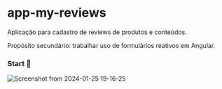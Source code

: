 # app-my-reviews

Aplicação para cadastro de reviews de produtos e conteúdos.

Propósito secundário: trabalhar uso de formulários reativos em Angular.

### Start 🚀


![Screenshot from 2024-01-25 19-16-25](https://github.com/dtayna/app-my-reviews/assets/51178605/9d5f9221-399f-4da4-9d33-34107ff4a666)
